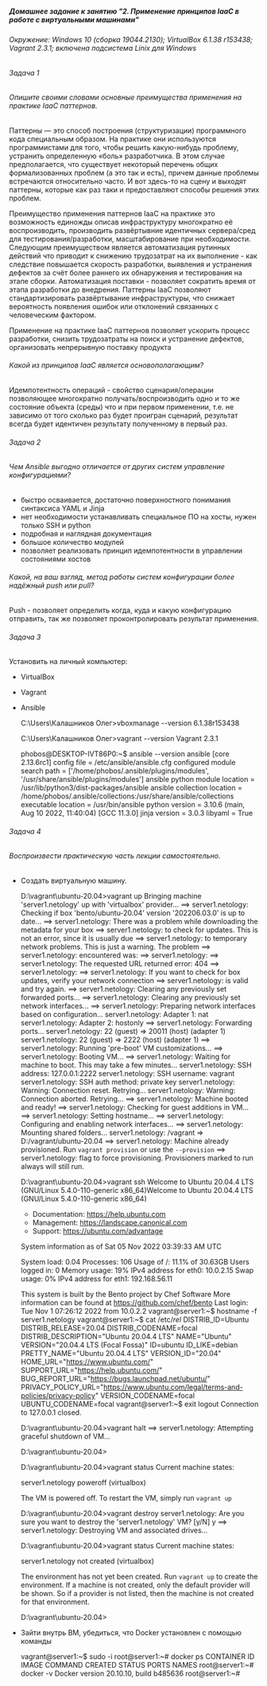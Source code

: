 ##### Домашнее задание к занятию "2. Применение принципов IaaC в работе с виртуальными машинами"
###### Окружение: Windows 10 (сборка 19044.2130); VirtualBox 6.1.38 r153438; Vagrant 2.3.1; включена подсистема Linix для Windows
###### Задача 1
###### Опишите своими словами основные преимущества применения на практике IaaC паттернов.

Паттерны — это способ построения (структуризации) программного кода специальным образом. На практике они используются программистами для того, чтобы решить какую-нибудь проблему, устранить определенную «боль» разработчика. В этом случае предполагается, что существует некоторый перечень общих формализованных проблем (а это так и есть), причем данные проблемы встречаются относительно часто. И вот здесь-то на сцену и выходят паттерны, которые как раз таки и предоставляют способы решения этих проблем.

Преимущество применения паттернов IaaС на практике это возможность единожды описав инфраструктуру многократно её воспроизводить, производить развёртывние идентичных сервера/сред для тестирования/разработки, масштабирование при необходимости. Следующим преимуществом является автоматизация рутинных действий что приводит к снижению трудозатрат на их выполнение - как следствие повышается скорость разработки, выявления и устранения дефектов за счёт более раннего их обнаружения и тестирования на этапе сборки. Автоматизация поставки - позволяет сократить время от этапа разработки до внедрения. Паттерны IaaC позволяют стандартизировать развёртывание инфраструктуры, что снижает вероятность появления ошибок или отклонений связанных с человеческим фактором.

Применение на практике IaaC паттернов позволяет ускорить процесс разработки, снизить трудозатраты на поиск и устранение дефектов, организовать непрерывную поставку продукта

###### Какой из принципов IaaC является основополагающим?

Идемпотентность операций - свойство сценария/операции позволяющее многократно получать/воспроизводить одно и то же состояние объекта (среды) что и при первом применении, т.е. не зависимо от того сколько раз будет проигран сценарий, результат всегда будет идентичен результату полученному в первый раз.

###### Задача 2
###### Чем Ansible выгодно отличается от других систем управление конфигурациями?

- быстро осваивается, достаточно поверхностного понимания синтаксиса YAML и Jinja
- нет необходимости устанавливать специальное ПО на хосты, нужен только SSH и python
- подробная и наглядная документация
- большое количество модулей
- позволяет реализовать принцип идемпотентности в управлении состояниями хостов

###### Какой, на ваш взгляд, метод работы систем конфигурации более надёжный push или pull?

Push - позволяет определить когда, куда и какую конфигурацию отправить, так же позволяет проконтролировать результат применения.

###### Задача 3

Установить на личный компьютер:

- VirtualBox
- Vagrant
- Ansible


    C:\Users\Калашников Олег>vboxmanage --version
    6.1.38r153438

    C:\Users\Калашников Олег>vagrant --version
    Vagrant 2.3.1

    phobos@DESKTOP-IVT86P0:~$ ansible --version
    ansible [core 2.13.6rc1]
    config file = /etc/ansible/ansible.cfg
    configured module search path = ['/home/phobos/.ansible/plugins/modules', '/usr/share/ansible/plugins/modules']
    ansible python module location = /usr/lib/python3/dist-packages/ansible
    ansible collection location = /home/phobos/.ansible/collections:/usr/share/ansible/collections
    executable location = /usr/bin/ansible
    python version = 3.10.6 (main, Aug 10 2022, 11:40:04) [GCC 11.3.0]
    jinja version = 3.0.3
    libyaml = True

###### Задача 4

###### Воспроизвести практическую часть лекции самостоятельно.

- Создать виртуальную машину.


    D:\vagrant\ubuntu-20.04>vagrant up
    Bringing machine 'server1.netology' up with 'virtualbox' provider...
    ==> server1.netology: Checking if box 'bento/ubuntu-20.04' version '202206.03.0' is up to date...
    ==> server1.netology: There was a problem while downloading the metadata for your box
    ==> server1.netology: to check for updates. This is not an error, since it is usually due
    ==> server1.netology: to temporary network problems. This is just a warning. The problem
    ==> server1.netology: encountered was:
    ==> server1.netology:
    ==> server1.netology: The requested URL returned error: 404
    ==> server1.netology:
    ==> server1.netology: If you want to check for box updates, verify your network connection
    ==> server1.netology: is valid and try again.
    ==> server1.netology: Clearing any previously set forwarded ports...
    ==> server1.netology: Clearing any previously set network interfaces...
    ==> server1.netology: Preparing network interfaces based on configuration...
        server1.netology: Adapter 1: nat
        server1.netology: Adapter 2: hostonly
    ==> server1.netology: Forwarding ports...
        server1.netology: 22 (guest) => 20011 (host) (adapter 1)
        server1.netology: 22 (guest) => 2222 (host) (adapter 1)
    ==> server1.netology: Running 'pre-boot' VM customizations...
    ==> server1.netology: Booting VM...
    ==> server1.netology: Waiting for machine to boot. This may take a few minutes...
        server1.netology: SSH address: 127.0.0.1:2222
        server1.netology: SSH username: vagrant
        server1.netology: SSH auth method: private key
        server1.netology: Warning: Connection reset. Retrying...
        server1.netology: Warning: Connection aborted. Retrying...
    ==> server1.netology: Machine booted and ready!
    ==> server1.netology: Checking for guest additions in VM...
    ==> server1.netology: Setting hostname...
    ==> server1.netology: Configuring and enabling network interfaces...
    ==> server1.netology: Mounting shared folders...
        server1.netology: /vagrant => D:/vagrant/ubuntu-20.04
    ==> server1.netology: Machine already provisioned. Run `vagrant provision` or use the `--provision`
    ==> server1.netology: flag to force provisioning. Provisioners marked to run always will still run.

    D:\vagrant\ubuntu-20.04>vagrant ssh
    Welcome to Ubuntu 20.04.4 LTS (GNU/Linux 5.4.0-110-generic x86_64)Welcome to Ubuntu 20.04.4 LTS (GNU/Linux 5.4.0-110-generic x86_64)

    * Documentation:  https://help.ubuntu.com
    * Management:     https://landscape.canonical.com
    * Support:        https://ubuntu.com/advantage

    System information as of Sat 05 Nov 2022 03:39:33 AM UTC

    System load:  0.04               Processes:             106
    Usage of /:   11.1% of 30.63GB   Users logged in:       0
    Memory usage: 19%                IPv4 address for eth0: 10.0.2.15
    Swap usage:   0%                 IPv4 address for eth1: 192.168.56.11


    This system is built by the Bento project by Chef Software
    More information can be found at https://github.com/chef/bento
    Last login: Tue Nov  1 07:26:12 2022 from 10.0.2.2
    vagrant@server1:~$ hostname -f
    server1.netology
    vagrant@server1:~$ cat /etc/*rel*
    DISTRIB_ID=Ubuntu
    DISTRIB_RELEASE=20.04
    DISTRIB_CODENAME=focal
    DISTRIB_DESCRIPTION="Ubuntu 20.04.4 LTS"
    NAME="Ubuntu"
    VERSION="20.04.4 LTS (Focal Fossa)"
    ID=ubuntu
    ID_LIKE=debian
    PRETTY_NAME="Ubuntu 20.04.4 LTS"
    VERSION_ID="20.04"
    HOME_URL="https://www.ubuntu.com/"
    SUPPORT_URL="https://help.ubuntu.com/"
    BUG_REPORT_URL="https://bugs.launchpad.net/ubuntu/"
    PRIVACY_POLICY_URL="https://www.ubuntu.com/legal/terms-and-policies/privacy-policy"
    VERSION_CODENAME=focal
    UBUNTU_CODENAME=focal
    vagrant@server1:~$ exit
    logout
    Connection to 127.0.0.1 closed.
    
    D:\vagrant\ubuntu-20.04>vagrant halt
    ==> server1.netology: Attempting graceful shutdown of VM...
    
    D:\vagrant\ubuntu-20.04>

    D:\vagrant\ubuntu-20.04>vagrant status
    Current machine states:
    
    server1.netology          poweroff (virtualbox)
    
    The VM is powered off. To restart the VM, simply run `vagrant up`
    
    D:\vagrant\ubuntu-20.04>vagrant destroy
        server1.netology: Are you sure you want to destroy the 'server1.netology' VM? [y/N] y
    ==> server1.netology: Destroying VM and associated drives...
    
    D:\vagrant\ubuntu-20.04>vagrant status
    Current machine states:
    
    server1.netology          not created (virtualbox)
    
    The environment has not yet been created. Run `vagrant up` to
    create the environment. If a machine is not created, only the
    default provider will be shown. So if a provider is not listed,
    then the machine is not created for that environment.
    
    D:\vagrant\ubuntu-20.04>

- Зайти внутрь ВМ, убедиться, что Docker установлен с помощью команды
   

    vagrant@server1:~$ sudo -i
    root@server1:~# docker ps
    CONTAINER ID   IMAGE     COMMAND   CREATED   STATUS    PORTS     NAMES
    root@server1:~# docker -v
    Docker version 20.10.10, build b485636
    root@server1:~#